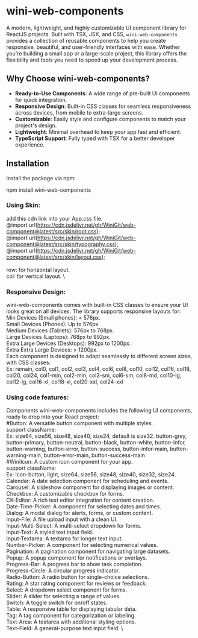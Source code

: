 # wini-web-components

A modern, lightweight, and highly customizable UI component library for ReactJS projects. Built with TSX, JSX, and CSS, `wini-web-components` provides a collection of reusable components to help you create responsive, beautiful, and user-friendly interfaces with ease. Whether you're building a small app or a large-scale project, this library offers the flexibility and tools you need to speed up your development process.

## Why Choose wini-web-components?

- **Ready-to-Use Components**: A wide range of pre-built UI components for quick integration.
- **Responsive Design**: Built-in CSS classes for seamless responsiveness across devices, from mobile to extra-large screens.
- **Customizable**: Easily style and configure components to match your project's design.
- **Lightweight**: Minimal overhead to keep your app fast and efficient.
- **TypeScript Support**: Fully typed with TSX for a better developer experience.

## Installation

Install the package via npm:


npm install wini-web-components

### Using Skin:
add this cdn link into your App.css file. \
@import url(https://cdn.jsdelivr.net/gh/WiniGit/web-component@latest/src/skin/root.css); \
@import url(https://cdn.jsdelivr.net/gh/WiniGit/web-component@latest/src/skin/typography.css); \
@import url(https://cdn.jsdelivr.net/gh/WiniGit/web-component@latest/src/skin/layout.css); \
\
row: for horizontal layout. \
col: for vertical layout. \
### Responsive Design:
wini-web-components comes with built-in CSS classes to ensure your UI looks great on all devices. The library supports responsive layouts for:\
Min Devices (Small phones): < 576px. \
Small Devices (Phones): Up to 576px. \
Medium Devices (Tablets): 576px to 768px. \
Large Devices (Laptops): 768px to 992px. \
Extra Large Devices (Desktops): 992px to 1200px. \
Extra Extra Large Devices: > 1200px. \
Each component is designed to adapt seamlessly to different screen sizes, with CSS classes: \
Ex: remain, col0, col1, col2, col3, col4, col6, col8, col10, col12, col16, col18, col20, col24, col1-min, col2-min, col3-sm, col6-sm, col8-md, col10-lg, col12-lg, col16-xl, col18-xl, col20-xxl, col24-xxl

### Using code features:
Components
wini-web-components includes the following UI components, ready to drop into your React project: \
#Button: A versatile button component with multiple styles.\
support className: \
Ex: size64, size56, size48, size40, size24, default is size32. button-grey, button-primary, button-neutral, button-black, button-white, button-infor, button-warning, button-error, button-success, button-infor-main, button-warning-main, button-error-main, button-success-main \
#WiniIcon: A custom icon component for your app.\
support className: \
Ex: icon-button, light, size64, size56, size48, size40, size32, size24. \
Calendar: A date selection component for scheduling and events. \
Carousel: A slideshow component for displaying images or content. \
Checkbox: A customizable checkbox for forms. \
CK-Editor: A rich text editor integration for content creation. \
Date-Time-Picker: A component for selecting dates and times. \
Dialog: A modal dialog for alerts, forms, or custom content. \
Input-File: A file upload input with a clean UI. \
Input-Multi-Select: A multi-select dropdown for forms. \
Input-Text: A styled text input field.\
Input-Textarea: A textarea for longer text input. \
Number-Picker: A component for selecting numerical values. \
Pagination: A pagination component for navigating large datasets. \
Popup: A popup component for notifications or overlays. \
Progress-Bar: A progress bar to show task completion. \
Progress-Circle: A circular progress indicator. \
Radio-Button: A radio button for single-choice selections. \
Rating: A star rating component for reviews or feedback. \
Select: A dropdown select component for forms. \
Slider: A slider for selecting a range of values. \
Switch: A toggle switch for on/off states. \
Table: A responsive table for displaying tabular data. \
Tag: A tag component for categorization or labeling. \
Text-Area: A textarea with additional styling options. \
Text-Field: A general-purpose text input field. \
